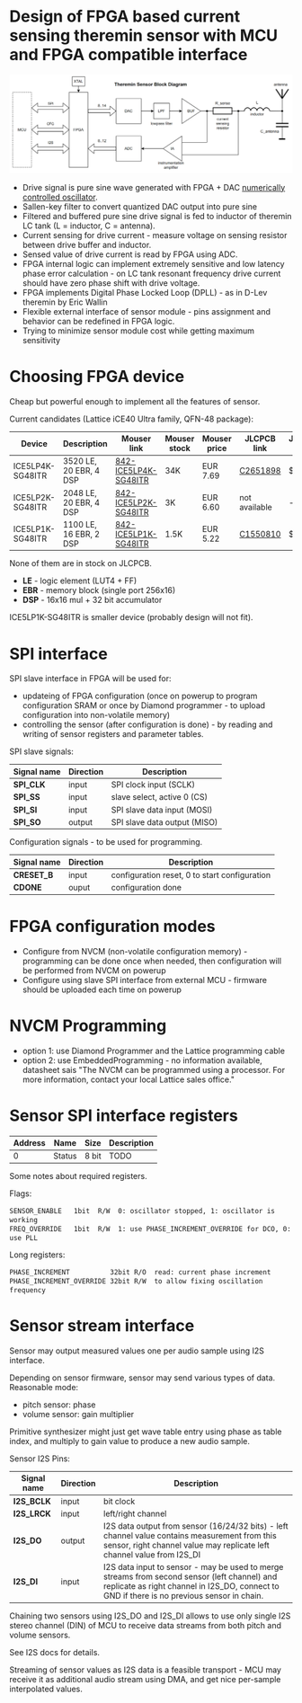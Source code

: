 Design of FPGA based current sensing theremin sensor with MCU and FPGA compatible interface
===========================================================================================

![Block Diagram](images/fpga_sensor_block_diagram.png)

* Drive signal is pure sine wave generated with FPGA + DAC [numerically controlled oscillator](https://en.wikipedia.org/wiki/Numerically_controlled_oscillator).
* Sallen-key filter to convert quantized DAC output into pure sine
* Filtered and buffered pure sine drive signal is fed to inductor of theremin LC tank (L = inductor, C = antenna).	
* Current sensing for drive current - measure voltage on sensing resistor between drive buffer and inductor.
* Sensed value of drive current is read by FPGA using ADC.
* FPGA internal logic can implement extremely sensitive and low latency phase error calculation - on LC tank resonant frequency drive current should have zero phase shift with drive voltage.
* FPGA implements Digital Phase Locked Loop (DPLL) - as in D-Lev theremin by Eric Wallin
* Flexible external interface of sensor module - pins assignment and behavior can be redefined in FPGA logic.
* Trying to minimize sensor module cost while getting maximum sensitivity

Choosing FPGA device
====================

Cheap but powerful enough to implement all the features of sensor.

Current candidates (Lattice iCE40 Ultra family, QFN-48 package):

| Device   |  Description | Mouser link | Mouser stock | Mouser price | JLCPCB link | JLCPCB price |
| ------   |  ----------- | ----------- | ------------ | ------------ | ----------- | ------------ |
| ICE5LP4K-SG48ITR | 3520 LE, 20 EBR, 4 DSP | [842-ICE5LP4K-SG48ITR](https://eu.mouser.com/ProductDetail/Lattice/ICE5LP4K-SG48ITR?qs=ZwKJWZfDtNj9QagUtdRf4g%3D%3D) | 34K | EUR 7.69 | [C2651898](https://jlcpcb.com/partdetail/Lattice-ICE5LP4KSG48ITR/C2651898) | $11.63 |
| ICE5LP2K-SG48ITR | 2048 LE, 20 EBR, 4 DSP | [842-ICE5LP2K-SG48ITR](https://eu.mouser.com/ProductDetail/Lattice/ICE5LP2K-SG48ITR?qs=ZwKJWZfDtNgAWzMHJRGDug%3D%3D) | 3K | EUR 6.60 | not available | - |
| ICE5LP1K-SG48ITR | 1100 LE, 16 EBR, 2 DSP | [842-ICE5LP1K-SG48ITR](https://eu.mouser.com/ProductDetail/Lattice/ICE5LP1K-SG48ITR?qs=ZwKJWZfDtNg6punXjA%252B0Og%3D%3D) | 1.5K | EUR 5.22 | [C1550810](https://jlcpcb.com/partdetail/Lattice-ICE5LP1KSG48ITR/C1550810)  | $9.37 |

None of them are in stock on JLCPCB.

* **LE** - logic element (LUT4 + FF)
* **EBR** - memory block (single port 256x16)
* **DSP** - 16x16 mul + 32 bit accumulator

ICE5LP1K-SG48ITR is smaller device (probably design will not fit).


SPI interface
=============

SPI slave interface in FPGA will be used for:

* updateing of FPGA configuration (once on powerup to program configuration SRAM or once by Diamond programmer - to upload configuration into non-volatile memory)
* controlling the sensor (after configuration is done) - by reading and writing of sensor registers and parameter tables.

SPI slave signals:

| Signal name  | Direction | Description |
| -----------  | --------- | ----------- |
| **SPI_CLK**  | input     | SPI clock input (SCLK) |
| **SPI_SS**   | input     | slave select, active 0 (CS) |
| **SPI_SI**   | input     | SPI slave data input (MOSI) |
| **SPI_SO**   | output    | SPI slave data output (MISO) |

Configuration signals - to be used for programming.

| Signal name  | Direction | Description |
| -----------  | --------- | ----------- |
| **CRESET_B** | input     | configuration reset, 0 to start configuration |
| **CDONE**    | ouput     | configuration done |

FPGA configuration modes
========================

* Configure from NVCM (non-volatile configuration memory) - programming can be done once when needed, then configuration will be performed from NVCM on powerup
* Configure using slave SPI interface from external MCU - firmware should be uploaded each time on powerup

NVCM Programming
================

* option 1: use Diamond Programmer and the Lattice programming cable
* option 2: use EmbeddedProgramming - no information available, datasheet sais "The NVCM can be programmed using a processor. For more information, contact your local Lattice sales office."

Sensor SPI interface registers
==============================

| Address | Name   | Size  | Description                             |
| ------- | ----   | ----  | --------------------------------------- |
| 0       | Status | 8 bit | TODO                                    |

Some notes about required registers.

Flags:

    SENSOR_ENABLE   1bit  R/W  0: oscillator stopped, 1: oscillator is working
    FREQ_OVERRIDE   1bit  R/W  1: use PHASE_INCREMENT_OVERRIDE for DCO, 0: use PLL

Long registers:

    PHASE_INCREMENT          32bit R/O  read: current phase increment
    PHASE_INCREMENT_OVERRIDE 32bit R/W  to allow fixing oscillation frequency



Sensor stream interface
=======================

Sensor may output measured values one per audio sample using I2S interface.

Depending on sensor firmware, sensor may send various types of data. Reasonable mode:

* pitch sensor: phase
* volume sensor: gain multiplier

Primitive synthesizer might just get wave table entry using phase as table index, and multiply to gain value to produce a new audio sample.


Sensor I2S Pins: 

| Signal name  | Direction | Description |
| -----------  | --------- | ----------- |
| **I2S_BCLK** | input     | bit clock   |
| **I2S_LRCK** | input     | left/right channel |
| **I2S_DO**   | output    | I2S data output from sensor (16/24/32 bits) - left channel value contains measurement from this sensor, right channel value may replicate left channel value from I2S_DI |
| **I2S_DI**   | input     | I2S data input to sensor - may be used to merge streams from second sensor (left channel) and replicate as right channel in I2S_DO, connect to GND if there is no previous sensor in chain. |

Chaining two sensors using I2S_DO and I2S_DI allows to use only single I2S stereo channel (DIN) of MCU to receive data streams from both pitch and volume sensors.

See I2S docs for details.

Streaming of sensor values as I2S data is a feasible transport - MCU may receive it as additional audio stream using DMA, and get nice per-sample interpolated values.

